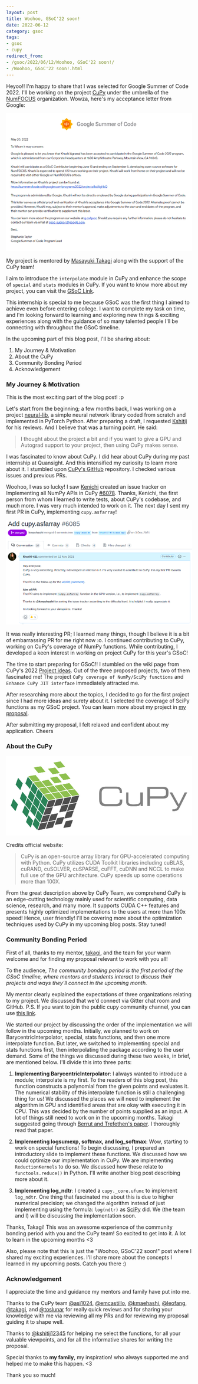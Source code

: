 ```yaml
---
layout: post
title: Woohoo, GSoC'22 soon!
date: 2022-06-12
category: gsoc
tags: 
- gsoc
- cupy
redirect_from:
- /gsoc/2022/06/12/Woohoo, GSoC'22 soon!/
- /Woohoo, GSoC'22 soon!.html
---
```


Heyoo!! I'm happy to share that I was selected for
Google Summer of Code 2022. I'll be working on the
project [CuPy](https://cupy.dev/) under the umbrella of
the [NumFOCUS](https://numfocus.org/) organization.
Wowza, here's my acceptance letter from Google:

<p align="center">
<img src = "/assets/gsoc/acceptance_letter.png">
</p>

My project is mentored by [Masayuki Takagi](https://github.com/takagi)
along with the support of the CuPy team!

I aim to introduce the `interpolate` module in CuPy and
enhance the scope of `special` and `stats` modules in CuPy.
If you want to know more about my project, you can
visit the [GSoC Link](https://summerofcode.withgoogle.com/programs/2022/projects/fx6AgHkQ).

This internship is special to me because GSoC was the
first thing I aimed to achieve even before entering college.
I want to complete my task on time, and I'm looking
forward to learning and exploring new things & exciting
experiences along with the guidance of so many talented
people I'll be connecting with throughout the GSoC timeline.

In the upcoming part of this blog post, I'll be sharing about:
1. My Journey & Motivation
2. About the CuPy
3. Community Bonding Period
4. Acknowledgement

### **My Journey & Motivation**

This is the most exciting part of the blog post! :p 

Let's start from the beginning; a few months back,
I was working on a project
[neural-lib](https://github.com/khushi-411/neural-lib),
a simple neural network library coded from scratch and
implemented in PyTorch Python. After preparing a draft,
I requested [Kshitij](https://github.com/kshitij12345)
for his reviews. And I believe that was a turning point.
He said:

> I thought about the project a bit and if you want to give a GPU and Autograd support to your project, then using CuPy makes sense.

I was fascinated to know about CuPy. I did hear about
CuPy during my past internship at Quansight.
And this intensified my curiosity to learn more about it.
I stumbled upon [CuPy's GitHub](https://github.com/cupy/cupy) repository.
I checked various issues and previous PRs.

Woohoo, I was so lucky! I saw [Kenichi](https://github.com/kmaehashi)
created an issue tracker on Implementing all NumPy
APIs in CuPy [#6078](https://github.com/cupy/cupy/issues/6078).
Thanks, Kenichi, the first person from whom I learned to
write tests, about CuPy's codebase, and much more.
I was very much intended to work on it. The next day
I sent my first PR in CuPy, implementing `cupy.asfarray`!

<p align="center">
<img src="/assets/gsoc/cupy_pr.png">
</p>

It was really interesting PR;
I learned many things, though I believe it is a bit of
embarrassing PR for me right now :o. I continued
contributing to CuPy, working on CuPy's coverage of
NumPy functions. While contributing, I developed a keen
interest in working on project CuPy for this year's GSoC!

The time to start preparing for GSoC!! I stumbled on
the wiki page from CuPy's 2022
[Project ideas](https://github.com/cupy/cupy/wiki/GSoC-2022-Project-Ideas).
Out of the three proposed projects, two of them fascinated me!
The project `CuPy coverage of NumPy/SciPy functions` and
`Enhance CuPy JIT interface` immediately attracted me.

After researching more about the topics, I decided
to go for the first project since I had more ideas
and surety about it. I selected the coverage of SciPy
functions as my GSoC project. You can learn more about
my project in [my proposal](https://drive.google.com/file/d/1ckTcAUjuWNfaldpk2Gni6vID4rQlRllh/view?usp=sharing).

After submitting my proposal, I felt relaxed and
confident about my application. Cheers

### **About the CuPy**

<p align="center">
<img src="/assets/gsoc/cupy_logo.png">
</p>

Credits official website:

> CuPy is an open-source array library for GPU-accelerated computing with Python. CuPy utilizes CUDA Toolkit libraries including cuBLAS, cuRAND, cuSOLVER, cuSPARSE, cuFFT, cuDNN and NCCL to make full use of the GPU architecture. CuPy speeds up some operations more than 100X.

From the great description above by CuPy Team,
we comprehend CuPy is an edge-cutting technology mainly
used for scientific computing, data science, research,
and many more. It supports CUDA C++ features and presents
highly optimized implementations to the users at more
than 100x speed! Hence, user friendly! I'll be covering more
about the optimization techniques used by CuPy in my
upcoming blog posts. Stay tuned!

### **Community Bonding Period**

First of all, thanks to my mentor, [takagi](https://github.com/takagi),
and the team for your warm welcome and for finding
my proposal relevant to work with you all!

To the audience,
*The community bonding period is the first period of
the GSoC timeline, where mentors and students interact
to discuss their projects and ways they'll
connect in the upcoming month.*

My mentor clearly explained the expectations of three
organizations relating to my project. We discussed that
we'd connect via Gitter chat room and GitHub. P.S.
If you want to join the public cupy community channel,
you can use [this link](https://gitter.im/cupy/community?utm_source=share-link&utm_medium=link&utm_campaign=share-link).

We started our project by discussing the order of the
implementation we will follow in the upcoming months.
Initially, we planned to work on BarycentricInterpolator,
special, stats functions, and then one more interpolate function.
But later, we switched to implementing special and stats
functions first, then interpolating the package
according to the user demand. Some of the things we
discussed during these two weeks, in brief, are mentioned below.
I'll divide this into three parts:

1. **Implementing BarycentricInterpolator**:
I always wanted to introduce a module; interpolate is my
first. To the readers of this blog post, this
function constructs a polynomial from the given points
and evaluates it. The numerical stability of this
interpolate function is still a challenging thing
for us! We discussed the places we will need to implement
the algorithm in GPU and identified areas that are okay
with executing it in CPU. This was decided by the number
of points supplied as an input. A lot of things still
need to work on in the upcoming months. Takagi suggested
going through [Berrut and Trefethen's paper](https://people.maths.ox.ac.uk/trefethen/publication/PDF/2004_106.pdf).
I thoroughly read that paper.

2. **Implementing logsumexp, softmax, and log_softmax**:
Wow, starting to work on special functions! To begin
discussing, I prepared an introductory slide to
implement these functions. We discussed how we could
optimize our implementation in CuPy. We are implementing
`ReductionKernels` to do so. We discussed how these
relate to `functools.reduce()` in Python. I'll
write another blog post describing more about it.

3. **Implementing log_ndtr**: I created a
`cupy._core.ufunc` to implement `log_ndtr`.
One thing that fascinated me about this is due to higher
numerical precision; we changed the algorithm instead of
just implementing using the formula: `log(ndtr)` as
[SciPy](https://github.com/scipy/scipy) did. We (the team and I)
will be discussing the implementation soon.

Thanks, Takagi! This was an awesome experience of the
community bonding period with you and the CuPy team!
So excited to get into it. A lot to learn in the upcoming months <3

Also, please note that this is just the
"Woohoo, GSoC'22 soon!" post where I shared my
exciting experiences. I'll share more about the concepts
I learned in my upcoming posts. Catch you there :)

### **Acknowledgement**

I appreciate the time and guidance my mentors and
family have put into me.

Thanks to the CuPy team
[@asi1024](https://github.com/asi1024),
[@emcastillo](https://github.com/emcastillo),
[@kmaehashi](https://github.com/kmaehashi),
[@leofang](https://github.com/leofang),
[@takagi](https://github.com/takagi), and
[@toslunar](https://github.com/toslunar)
for really quick reviews and for sharing your
knowledge with me via reviewing all my PRs and
for reviewing my proposal guiding it to shape well.

Thanks to [@kshitij12345](https://github.com/kshitij12345)
for helping me select the functions, for all your valuable
viewpoints, and for all the informative shares
for writing the proposal.

Special thanks to **my family**, my inspiration!
who always supported me and helped me to make this happen. <3

Thank you so much!
